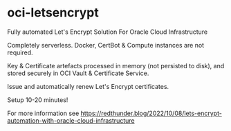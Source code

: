 # oci-letsencrypt
Fully automated Let's Encrypt Solution For Oracle Cloud Infrastructure

Completely serverless. Docker, CertBot & Compute instances are not required.

Key & Certificate artefacts processed in memory (not persisted to disk), and stored securely in OCI Vault & Certificate Service.

Issue and automatically renew Let's Encrypt certificates. 

Setup 10-20 minutes!

For more information see https://redthunder.blog/2022/10/08/lets-encrypt-automation-with-oracle-cloud-infrastructure
